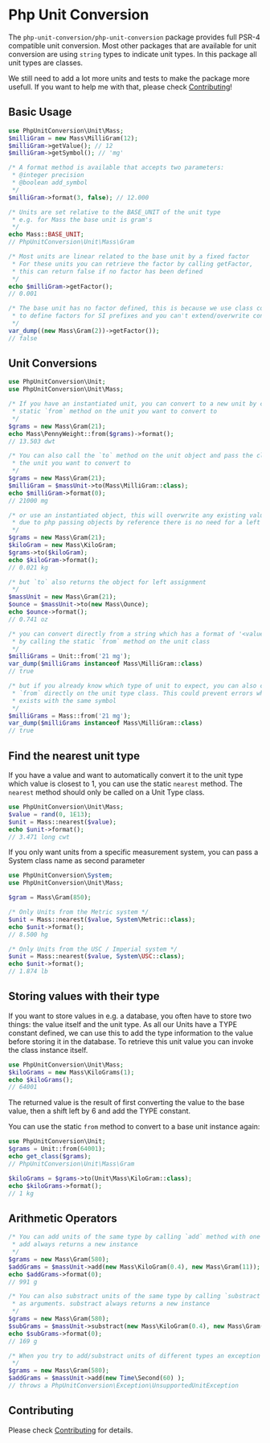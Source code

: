 # Php Unit Conversion

The `php-unit-conversion/php-unit-conversion` package provides full PSR-4 compatible unit conversion. Most other packages that are available for unit conversion are using `string` types to indicate unit types. In this package all unit types are classes.

We still need to add a lot more units and tests to make the package more usefull. If you want to help me with that, please check [Contributing](CONTRIBUTING.md)!

## Basic Usage
```php
use PhpUnitConversion\Unit\Mass;
$milliGram = new Mass\MilliGram(12);
$milliGram->getValue(); // 12
$milliGram->getSymbol(); // 'mg'

/* A format method is available that accepts two parameters:
 * @integer precision
 * @boolean add_symbol
 */
$milliGram->format(3, false); // 12.000

/* Units are set relative to the BASE_UNIT of the unit type
 * e.g. for Mass the base unit is gram's
 */
echo Mass::BASE_UNIT;
// PhpUnitConversion\Unit\Mass\Gram

/* Most units are linear related to the base unit by a fixed factor
 * For these units you can retrieve the factor by calling getFactor,
 * this can return false if no factor has been defined
 */
echo $milliGram->getFactor();
// 0.001

/* The base unit has no factor defined, this is because we use class constants
 * to define factors for SI prefixes and you can't extend/overwrite constants
 */
var_dump((new Mass\Gram(2))->getFactor());
// false
```

## Unit Conversions
```php
use PhpUnitConversion\Unit;
use PhpUnitConversion\Unit\Mass;

/* If you have an instantiated unit, you can convert to a new unit by calling the 
 * static `from` method on the unit you want to convert to 
 */
$grams = new Mass\Gram(21);
echo Mass\PennyWeight::from($grams)->format();
// 13.503 dwt

/* You can also call the `to` method on the unit object and pass the class name of 
 * the unit you want to convert to 
 */
$grams = new Mass\Gram(21);
$milliGram = $massUnit->to(Mass\MilliGram::class);
echo $milliGram->format(0);
// 21000 mg

/* or use an instantiated object, this will overwrite any existing value
 * due to php passing objects by reference there is no need for a left assignment this way 
 */
$grams = new Mass\Gram(21);
$kiloGram = new Mass\KiloGram;
$grams->to($kiloGram);
echo $kiloGram->format();
// 0.021 kg

/* but `to` also returns the object for left assignment
 */
$massUnit = new Mass\Gram(21);
$ounce = $massUnit->to(new Mass\Ounce);
echo $ounce->format();
// 0.741 oz

/* you can convert directly from a string which has a format of '<value><symbol>' 
 * by calling the static `from` method on the unit class
 */
$milliGrams = Unit::from('21 mg');
var_dump($milliGrams instanceof Mass\MilliGram::class)
// true

/* but if you already know which type of unit to expect, you can also call 
 * `from` directly on the unit type class. This could prevent errors when multiple units
 * exists with the same symbol
 */
$milliGrams = Mass::from('21 mg');
var_dump($milliGrams instanceof Mass\MilliGram::class)
// true
```

## Find the nearest unit type
If you have a value and want to automatically convert it to the unit type which value is closest to 1, you can use the static `nearest` method.
The `nearest` method should only be called on a Unit Type class.

```php
use PhpUnitConversion\Unit\Mass;
$value = rand(0, 1E13);
$unit = Mass::nearest($value);
echo $unit->format();
// 3.471 long cwt
```

If you only want units from a specific measurement system, you can pass a System class name as second parameter
```php
use PhpUnitConversion\System;
use PhpUnitConversion\Unit\Mass;

$gram = Mass\Gram(850);

/* Only Units from the Metric system */
$unit = Mass::nearest($value, System\Metric::class);
echo $unit->format();   
// 8.500 hg

/* Only Units from the USC / Imperial system */
$unit = Mass::nearest($value, System\USC::class);
echo $unit->format();   
// 1.874 lb
```

## Storing values with their type

If you want to store values in e.g. a database, you often have to store two things: the value itself and the unit type. As all our Units have a TYPE constant 
defined, we can use this to add the type information to the value before storing it in the database. To retrieve this unit value you can invoke the class instance itself.

```php
use PhpUnitConversion\Unit\Mass;
$kiloGrams = new Mass\KiloGrams(1);
echo $kiloGrams();
// 64001
```
The returned value is the result of first converting the value to the base value, then a shift left by 6 and add the TYPE constant.

You can use the static `from` method to convert to a base unit instance again:
```php
use PhpUnitConversion\Unit;
$grams = Unit::from(64001);
echo get_class($grams);
// PhpUnitConversion\Unit\Mass\Gram

$kiloGrams = $grams->to(Unit\Mass\KiloGram::class);
echo $kiloGrams->format();
// 1 kg
```

## Arithmetic Operators
```php
/* You can add units of the same type by calling `add` method with one or more units as arguments
 * add always returns a new instance
 */
$grams = new Mass\Gram(580);
$addGrams = $massUnit->add(new Mass\KiloGram(0.4), new Mass\Gram(11));
echo $addGrams->format(0);
// 991 g

/* You can also substract units of the same type by calling `substract` method with one or more units
 * as arguments. substract always returns a new instance
 */
$grams = new Mass\Gram(580);
$subGrams = $massUnit->substract(new Mass\KiloGram(0.4), new Mass\Gram(11));
echo $subGrams->format(0);
// 169 g

/* When you try to add/substract units of different types an exception is thrown
 */
$grams = new Mass\Gram(580);
$addGrams = $massUnit->add(new Time\Second(60) );
// throws a PhpUnitConversion\Exception\UnsupportedUnitException
```

## Contributing

Please check [Contributing](CONTRIBUTING.md) for details.